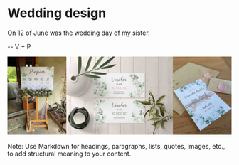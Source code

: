 # Wedding design

On 12 of June was the wedding day of my sister.

-- V + P

![Alt text description.](kolaz.jpg)

Note: Use Markdown for headings, paragraphs, lists, quotes, images, etc., to add structural meaning to your content.

